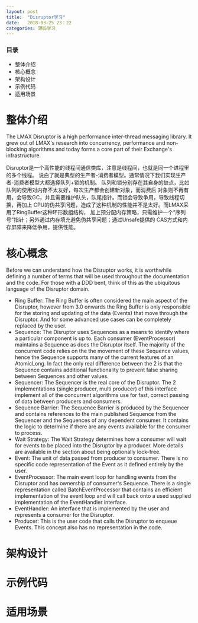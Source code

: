 ```yaml
---
layout: post
title:  "Disruptor学习"
date:   2018-03-25 23：22
categories: 源码学习
---
```


### 目录
- 整体介绍
- 核心概念
- 架构设计
- 示例代码
- 适用场景

# 整体介绍

The LMAX Disruptor is a high performance inter-thread messaging library. 
It grew out of LMAX's research into concurrency, performance and non-blocking algorithms and
today forms a core part of their Exchange's infrastructure.

Disruptor是一个高性能的线程间通信类库，注意是线程间，也就是同一个进程里的多个线程。
说白了就是典型的生产者-消费者模型。通常情况下我们实现生产者-消费者模型大都选择队列+锁的机制。
队列和锁分别存在其自身的缺点，比如队列的使用对内存不太友好，每次生产都会创建新对象，而消费后
对象则不再有用，会导致GC，并且需要维护队头，队尾指针。而锁会导致争用，导致线程切换，再加上
CPU的伪共享问题，造成了这种机制的性能并不是太好。而LMAX采用了RingBuffer这种环形数组结构，
加上预分配内存策略，只需维护一个“序列号”指针；另外通过内存填充避免伪共享问题；通过Unsafe提供的
CAS方式和内存屏障来降低争用，提供性能。

# 核心概念
Before we can understand how the Disruptor works, it is worthwhile defining a number of terms that will be used throughout the documentation and the code. For those with a DDD bent, think of this as the ubiquitous language of the Disruptor domain.

- Ring Buffer: The Ring Buffer is often considered the main aspect of the Disruptor, however from 3.0 onwards the Ring Buffer is only responsible for the storing and updating of the data (Events) that move through the Disruptor. And for some advanced use cases can be completely replaced by the user.
- Sequence: The Disruptor uses Sequences as a means to identify where a particular component is up to. Each consumer (EventProcessor) maintains a Sequence as does the Disruptor itself. The majority of the concurrent code relies on the the movement of these Sequence values, hence the Sequence supports many of the current features of an AtomicLong. In fact the only real difference between the 2 is that the Sequence contains additional functionality to prevent false sharing between Sequences and other values.
- Sequencer: The Sequencer is the real core of the Disruptor. The 2 implementations (single producer, multi producer) of this interface implement all of the concurrent algorithms use for fast, correct passing of data between producers and consumers.
- Sequence Barrier: The Sequence Barrier is produced by the Sequencer and contains references to the main published Sequence from the Sequencer and the Sequences of any dependent consumer. It contains the logic to determine if there are any events available for the consumer to process.
- Wait Strategy: The Wait Strategy determines how a consumer will wait for events to be placed into the Disruptor by a producer. More details are available in the section about being optionally lock-free.
- Event: The unit of data passed from producer to consumer. There is no specific code representation of the Event as it defined entirely by the user.
- EventProcessor: The main event loop for handling events from the Disruptor and has ownership of consumer's Sequence. There is a single representation called BatchEventProcessor that contains an efficient implementation of the event loop and will call back onto a used supplied implementation of the EventHandler interface.
- EventHandler: An interface that is implemented by the user and represents a consumer for the Disruptor.
- Producer: This is the user code that calls the Disruptor to enqueue Events. This concept also has no representation in the code.


# 架构设计

# 示例代码

# 适用场景
